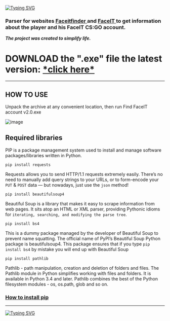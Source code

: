 [![Typing SVG](https://readme-typing-svg.demolab.com?font=Fira+Code&size=30&pause=1000&color=FF9D2B&width=900&lines=Find+FaceIT+account+using+the+Steam+profile+link)](https://git.io/typing-svg)

<h3>Parser for websites <a href= faceitfinder.com> Faceitfinder </a> and <a href = faceit.com> FaceIT </a> to get information about the player and his FaceIT CS:GO account.</h3>



___The project was created to simplify life.___

<h1> DOWNLOAD the ".exe" file the latest version:   <a href = "https://github.com/miceroman/find-faceit-account-using-steam-link/releases/download/v2.0/Find.FaceIT.account.using.the.Steam.profile.link.v2.0.rar"> *click here* </a> </h1>


---

<h2>HOW TO USE</h2>
Unpack the archive at any convenient location, then run Find FaceIT account v2.0.exe

![image](https://user-images.githubusercontent.com/76202940/228647610-34c50503-2b32-47ef-9c10-60bdd2710fff.png)

<h2>Required libraries</h2>
PIP is a package management system used to install and manage software packages/libraries written in Python.   

```
pip install requests
```

Requests allows you to send HTTP/1.1 requests extremely easily. There’s no need to manually add query strings to your URLs, or to form-encode your ```PUT``` & ```POST``` data — but nowadays, just use the ```json``` method!

```
pip install beautifulsoup4
```
Beautiful Soup is a library that makes it easy to scrape information from web pages. It sits atop an HTML or XML parser, providing Pythonic idioms for ```iterating, searching, and modifying the parse tree```.

```
pip install bs4
```
This is a dummy package managed by the developer of Beautiful Soup to prevent name squatting. The official name of PyPI’s Beautiful Soup Python package is beautifulsoup4. This package ensures that if you type ```pip install bs4``` by mistake you will end up with Beautiful Soup

```
pip install pathlib
```
Pathlib - path manipulation, creation and deletion of folders and files.
The Pathlib module in Python simplifies working with files and folders. It is available in Python 3.4 and later. Pathlib combines the best of the Python filesystem modules - os, os.path, glob and so on.


<h3> <a href="https://www.geeksforgeeks.org/how-to-install-pip-on-windows/"> How to install pip </a> </h3>

---

[![Typing SVG](https://readme-typing-svg.demolab.com?font=Fira+Code&pause=1000&color=FFE809&width=300&lines=pls+star+%E2%AD%90)](https://git.io/typing-svg)

